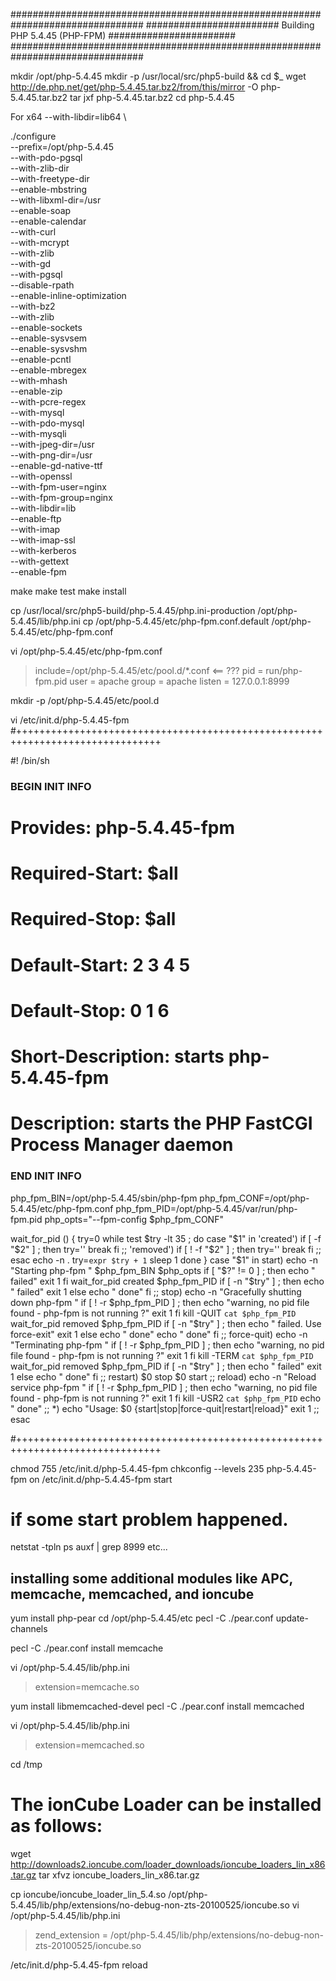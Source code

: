 ################################################################################
########################  Building PHP 5.4.45 (PHP-FPM)  #######################
################################################################################

mkdir /opt/php-5.4.45
mkdir -p /usr/local/src/php5-build && cd $_
wget http://de.php.net/get/php-5.4.45.tar.bz2/from/this/mirror -O php-5.4.45.tar.bz2
tar jxf php-5.4.45.tar.bz2
cd php-5.4.45

For x64 --with-libdir=lib64 \

./configure \
--prefix=/opt/php-5.4.45 \
--with-pdo-pgsql \
--with-zlib-dir \
--with-freetype-dir \
--enable-mbstring \
--with-libxml-dir=/usr \
--enable-soap \
--enable-calendar \
--with-curl \
--with-mcrypt \
--with-zlib \
--with-gd \
--with-pgsql \
--disable-rpath \
--enable-inline-optimization \
--with-bz2 \
--with-zlib \
--enable-sockets \
--enable-sysvsem \
--enable-sysvshm \
--enable-pcntl \
--enable-mbregex \
--with-mhash \
--enable-zip \
--with-pcre-regex \
--with-mysql \
--with-pdo-mysql \
--with-mysqli \
--with-jpeg-dir=/usr \
--with-png-dir=/usr \
--enable-gd-native-ttf \
--with-openssl \
--with-fpm-user=nginx \
--with-fpm-group=nginx \
--with-libdir=lib \
--enable-ftp \
--with-imap \
--with-imap-ssl \
--with-kerberos \
--with-gettext \
--enable-fpm

make
make test
make install

cp /usr/local/src/php5-build/php-5.4.45/php.ini-production /opt/php-5.4.45/lib/php.ini
cp /opt/php-5.4.45/etc/php-fpm.conf.default /opt/php-5.4.45/etc/php-fpm.conf

vi /opt/php-5.4.45/etc/php-fpm.conf
>include=/opt/php-5.4.45/etc/pool.d/*.conf  <== ???
>pid = run/php-fpm.pid
>user = apache
>group = apache
>listen = 127.0.0.1:8999

mkdir -p /opt/php-5.4.45/etc/pool.d

vi /etc/init.d/php-5.4.45-fpm
#+++++++++++++++++++++++++++++++++++++++++++++++++++++++++++++++++++++++++++++++

#! /bin/sh
### BEGIN INIT INFO
# Provides:          php-5.4.45-fpm
# Required-Start:    $all
# Required-Stop:     $all
# Default-Start:     2 3 4 5
# Default-Stop:      0 1 6
# Short-Description: starts php-5.4.45-fpm
# Description:       starts the PHP FastCGI Process Manager daemon
### END INIT INFO
php_fpm_BIN=/opt/php-5.4.45/sbin/php-fpm
php_fpm_CONF=/opt/php-5.4.45/etc/php-fpm.conf
php_fpm_PID=/opt/php-5.4.45/var/run/php-fpm.pid
php_opts="--fpm-config $php_fpm_CONF"

wait_for_pid () {
        try=0
        while test $try -lt 35 ; do
                case "$1" in
                        'created')
                        if [ -f "$2" ] ; then
                                try=''
                                break
                        fi
                        ;;
                        'removed')
                        if [ ! -f "$2" ] ; then
                                try=''
                                break
                        fi
                        ;;
                esac
                echo -n .
                try=`expr $try + 1`
                sleep 1
        done
}
case "$1" in
        start)
                echo -n "Starting php-fpm "
                $php_fpm_BIN $php_opts
                if [ "$?" != 0 ] ; then
                        echo " failed"
                        exit 1
                fi
                wait_for_pid created $php_fpm_PID
                if [ -n "$try" ] ; then
                        echo " failed"
                        exit 1
                else
                        echo " done"
                fi
        ;;
        stop)
                echo -n "Gracefully shutting down php-fpm "
                if [ ! -r $php_fpm_PID ] ; then
                        echo "warning, no pid file found - php-fpm is not running ?"
                        exit 1
                fi
                kill -QUIT `cat $php_fpm_PID`
                wait_for_pid removed $php_fpm_PID
                if [ -n "$try" ] ; then
                        echo " failed. Use force-exit"
                        exit 1
                else
                        echo " done"
                       echo " done"
                fi
        ;;
        force-quit)
                echo -n "Terminating php-fpm "
                if [ ! -r $php_fpm_PID ] ; then
                        echo "warning, no pid file found - php-fpm is not running ?"
                        exit 1
                fi
                kill -TERM `cat $php_fpm_PID`
                wait_for_pid removed $php_fpm_PID
                if [ -n "$try" ] ; then
                        echo " failed"
                        exit 1
                else
                        echo " done"
                fi
        ;;
        restart)
                $0 stop
                $0 start
        ;;
        reload)
                echo -n "Reload service php-fpm "
                if [ ! -r $php_fpm_PID ] ; then
                        echo "warning, no pid file found - php-fpm is not running ?"
                        exit 1
                fi
                kill -USR2 `cat $php_fpm_PID`
                echo " done"
        ;;
        *)
                echo "Usage: $0 {start|stop|force-quit|restart|reload}"
                exit 1
        ;;
esac

#+++++++++++++++++++++++++++++++++++++++++++++++++++++++++++++++++++++++++++++++

chmod 755 /etc/init.d/php-5.4.45-fpm
chkconfig --levels 235 php-5.4.45-fpm on
/etc/init.d/php-5.4.45-fpm start

# if some start problem happened.
netstat -tpln
ps auxf | grep 8999
etc...

## installing some additional modules like APC, memcache, memcached, and ioncube
yum install php-pear
cd /opt/php-5.4.45/etc
pecl -C ./pear.conf update-channels

pecl -C ./pear.conf install memcache

vi /opt/php-5.4.45/lib/php.ini
>extension=memcache.so

yum install libmemcached-devel
pecl -C ./pear.conf install memcached

vi /opt/php-5.4.45/lib/php.ini
>extension=memcached.so

cd /tmp

# The ionCube Loader can be installed as follows:
wget http://downloads2.ioncube.com/loader_downloads/ioncube_loaders_lin_x86.tar.gz
tar xfvz ioncube_loaders_lin_x86.tar.gz

cp ioncube/ioncube_loader_lin_5.4.so /opt/php-5.4.45/lib/php/extensions/no-debug-non-zts-20100525/ioncube.so
vi /opt/php-5.4.45/lib/php.ini
>zend_extension = /opt/php-5.4.45/lib/php/extensions/no-debug-non-zts-20100525/ioncube.so

/etc/init.d/php-5.4.45-fpm reload
